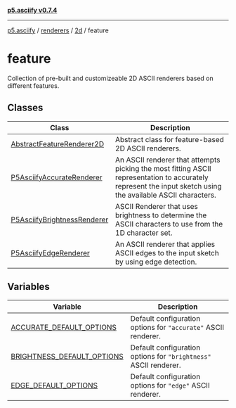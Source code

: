 [**p5.asciify v0.7.4**](../../../../../../README.md)

***

[p5.asciify](../../../../../../README.md) / [renderers](../../../../README.md) / [2d](../../README.md) / feature

# feature

Collection of pre-built and customizeable 2D ASCII renderers based on different features.

## Classes

| Class | Description |
| ------ | ------ |
| [AbstractFeatureRenderer2D](classes/AbstractFeatureRenderer2D.md) | Abstract class for feature-based 2D ASCII renderers. |
| [P5AsciifyAccurateRenderer](classes/P5AsciifyAccurateRenderer.md) | An ASCII renderer that attempts picking the most fitting ASCII representation to accurately represent the input sketch using the available ASCII characters. |
| [P5AsciifyBrightnessRenderer](classes/P5AsciifyBrightnessRenderer.md) | ASCII Renderer that uses brightness to determine the ASCII characters to use from the 1D character set. |
| [P5AsciifyEdgeRenderer](classes/P5AsciifyEdgeRenderer.md) | An ASCII renderer that applies ASCII edges to the input sketch by using edge detection. |

## Variables

| Variable | Description |
| ------ | ------ |
| [ACCURATE\_DEFAULT\_OPTIONS](variables/ACCURATE_DEFAULT_OPTIONS.md) | Default configuration options for `"accurate"` ASCII renderer. |
| [BRIGHTNESS\_DEFAULT\_OPTIONS](variables/BRIGHTNESS_DEFAULT_OPTIONS.md) | Default configuration options for `"brightness"` ASCII renderer. |
| [EDGE\_DEFAULT\_OPTIONS](variables/EDGE_DEFAULT_OPTIONS.md) | Default configuration options for `"edge"` ASCII renderer. |
